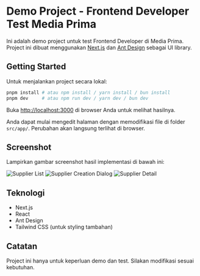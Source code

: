 # Demo Project - Frontend Developer Test Media Prima

Ini adalah demo project untuk test Frontend Developer di Media Prima. Project ini dibuat menggunakan [Next.js](https://nextjs.org) dan [Ant Design](https://ant.design) sebagai UI library.

## Getting Started

Untuk menjalankan project secara lokal:

```bash
pnpm install # atau npm install / yarn install / bun install
pnpm dev     # atau npm run dev / yarn dev / bun dev
```

Buka [http://localhost:3000](http://localhost:3000) di browser Anda untuk melihat hasilnya.

Anda dapat mulai mengedit halaman dengan memodifikasi file di folder `src/app/`. Perubahan akan langsung terlihat di browser.

## Screenshot

Lampirkan gambar screenshot hasil implementasi di bawah ini:

![Supplier List](<img width="1920" height="999" alt="image_2025-09-18_10-53-53" src="https://github.com/user-attachments/assets/84aa2d62-59e7-4d18-9bf4-ebef8c16af6e" />)
![Supplier Creation Dialog](<img width="1280" height="666" alt="image" src="https://github.com/user-attachments/assets/211e2bb8-022e-4ea3-9052-e8a03cd99c7c" />
)
![Supplier Detail](<img width="1280" height="666" alt="image" src="https://github.com/user-attachments/assets/b302ee2e-c520-4745-9990-ccbc455836e5" />
)

## Teknologi
- Next.js
- React
- Ant Design
- Tailwind CSS (untuk styling tambahan)

## Catatan
Project ini hanya untuk keperluan demo dan test. Silakan modifikasi sesuai kebutuhan.
